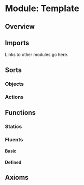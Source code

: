 # Module: Template

## Overview

## Imports

Links to other modules go here.

## Sorts
### Objects
### Actions

## Functions

### Statics

### Fluents

#### Basic

#### Defined

## Axioms
